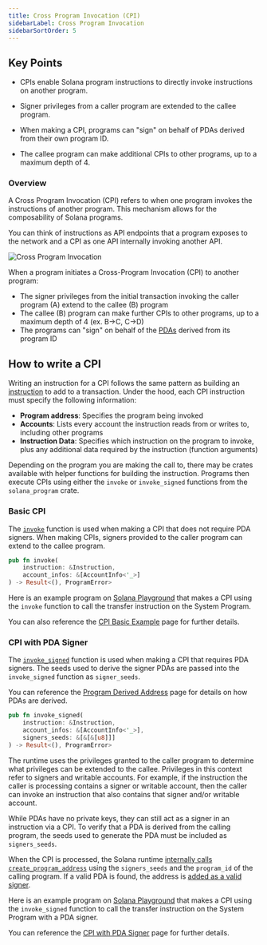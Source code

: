 ```yaml
---
title: Cross Program Invocation (CPI)
sidebarLabel: Cross Program Invocation
sidebarSortOrder: 5
---
```


## Key Points

- CPIs enable Solana program instructions to directly invoke instructions on
  another program.

- Signer privileges from a caller program are extended to the callee program.

- When making a CPI, programs can "sign" on behalf of PDAs derived from their
  own program ID.

- The callee program can make additional CPIs to other programs, up to a maximum
  depth of 4.

### Overview

A Cross Program Invocation (CPI) refers to when one program invokes the
instructions of another program. This mechanism allows for the composability of
Solana programs.

You can think of instructions as API endpoints that a program exposes to the
network and a CPI as one API internally invoking another API.

![Cross Program Invocation](/assets/docs/core/cpi/cpi.svg)

When a program initiates a Cross-Program Invocation (CPI) to another program:

- The signer privileges from the initial transaction invoking the caller program
  (A) extend to the callee (B) program
- The callee (B) program can make further CPIs to other programs, up to a
  maximum depth of 4 (ex. B->C, C->D)
- The programs can "sign" on behalf of the [PDAs](/docs/core/pda) derived from
  its program ID

## How to write a CPI

Writing an instruction for a CPI follows the same pattern as building an
[instruction](/docs/core/transactions#instruction) to add to a transaction.
Under the hood, each CPI instruction must specify the following information:

- **Program address**: Specifies the program being invoked
- **Accounts**: Lists every account the instruction reads from or writes to,
  including other programs
- **Instruction Data**: Specifies which instruction on the program to invoke,
  plus any additional data required by the instruction (function arguments)

Depending on the program you are making the call to, there may be crates
available with helper functions for building the instruction. Programs then
execute CPIs using either the `invoke` or `invoke_signed` functions from the
`solana_program` crate.

### Basic CPI

The
[`invoke`](https://github.com/solana-labs/solana/blob/27eff8408b7223bb3c4ab70523f8a8dca3ca6645/sdk/program/src/program.rs#L132)
function is used when making a CPI that does not require PDA signers. When
making CPIs, signers provided to the caller program can extend to the callee
program.

```rust
pub fn invoke(
    instruction: &Instruction,
    account_infos: &[AccountInfo<'_>]
) -> Result<(), ProgramError>
```

Here is an example program on
[Solana Playground](https://beta.solpg.io/github.com/ZYJLiu/doc-examples/tree/main/cpi-invoke)
that makes a CPI using the `invoke` function to call the transfer instruction on
the System Program.

You can also reference the [CPI Basic Example](/docs/core/cpi/how-to-cpi) page
for further details.

### CPI with PDA Signer

The
[`invoke_signed`](https://github.com/solana-labs/solana/blob/27eff8408b7223bb3c4ab70523f8a8dca3ca6645/sdk/program/src/program.rs#L247)
function is used when making a CPI that requires PDA signers. The seeds used to
derive the signer PDAs are passed into the `invoke_signed` function as
`signer_seeds`.

You can reference the [Program Derived Address](/docs/core/pda) page for details
on how PDAs are derived.

```rust
pub fn invoke_signed(
    instruction: &Instruction,
    account_infos: &[AccountInfo<'_>],
    signers_seeds: &[&[&[u8]]]
) -> Result<(), ProgramError>
```

The runtime uses the privileges granted to the caller program to determine what
privileges can be extended to the callee. Privileges in this context refer to
signers and writable accounts. For example, if the instruction the caller is
processing contains a signer or writable account, then the caller can invoke an
instruction that also contains that signer and/or writable account.

While PDAs have no private keys, they can still act as a signer in an
instruction via a CPI. To verify that a PDA is derived from the calling program,
the seeds used to generate the PDA must be included as `signers_seeds`.

When the CPI is processed, the Solana runtime
[internally calls `create_program_address`](https://github.com/solana-labs/solana/blob/27eff8408b7223bb3c4ab70523f8a8dca3ca6645/programs/bpf_loader/src/syscalls/cpi.rs#L550)
using the `signers_seeds` and the `program_id` of the calling program. If a
valid PDA is found, the address is
[added as a valid signer](https://github.com/solana-labs/solana/blob/27eff8408b7223bb3c4ab70523f8a8dca3ca6645/programs/bpf_loader/src/syscalls/cpi.rs#L552).

Here is an example program on
[Solana Playground](https://beta.solpg.io/github.com/ZYJLiu/doc-examples/tree/main/cpi-invoke-signed)
that makes a CPI using the `invoke_signed` function to call the transfer
instruction on the System Program with a PDA signer.

You can reference the
[CPI with PDA Signer](/docs/core/cpi/how-to-cpi-with-signer) page for further
details.
